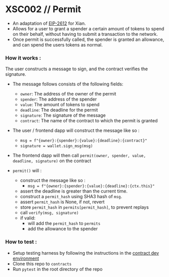# XSC002 // Permit

- An adaptation of [EIP-2612](https://eips.ethereum.org/EIPS/eip-2612) for Xian.
- Allows for a user to grant a spender a certain amount of tokens to spend on their behalf, without having to submit a transaction to the network.
- Once permit is successfully called, the spender is granted an allowance, and can spend the users tokens as normal.

### How it works :

The user constructs a message to sign, and the contract verifies the signature.

- The message follows consists of the following fields:
  - `owner`: The address of the owner of the permit
  - `spender`: The address of the spender
  - `value`: The amount of tokens to spend
  - `deadline`: The deadline for the permit
  - `signature`: The signature of the message
  - `contract`: The name of the contract to which the permit is granted

- The user / frontend dapp will construct the message like so : 
    - `msg = f"{owner}:{spender}:{value}:{deadline}:{contract}" `
    - `signature = wallet.sign_msg(msg)`

- The frontend dapp will then call `permit(owner, spender, value, deadline, signature)` on the contract
-  `permit()` will :
    - construct the message like so : 
        - `msg = f"{owner}:{spender}:{value}:{deadline}:{ctx.this}"`
    - assert the deadline is greater than the current time.
    - construct a `permit_hash` using SHA3 hash of `msg`.
    - assert `permit_hash` is None, if not, revert
    - store `permit_hash` in `permits[permit_hash]`, to prevent replays
    - call `verify(msg, signature)`
    - if valid:
        - will add the `permit_hash` to `permits`
        - add the allowance to the spender

### How to test : 
- Setup testing harness by following the instructions in the [contract dev environment](https://github.com/xian-network/contract-dev-environment)
- Clone this repo to `contracts`
- Run `pytest` in the root directory of the repo
